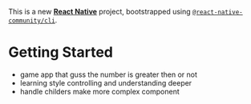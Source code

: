 This is a new [**React Native**](https://reactnative.dev) project, bootstrapped using [`@react-native-community/cli`](https://github.com/react-native-community/cli).

# Getting Started

- game app that guss the number is greater then or not
- learning style controlling and understanding deeper
- handle childers make more complex component